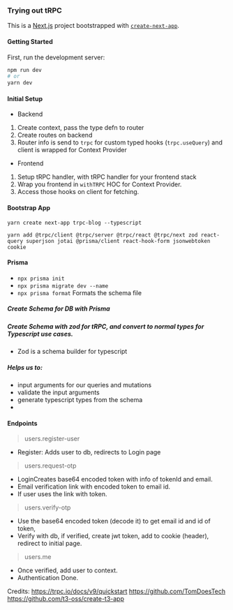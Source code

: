### Trying out tRPC

This is a [Next.js](https://nextjs.org/) project bootstrapped with [`create-next-app`](https://github.com/vercel/next.js/tree/canary/packages/create-next-app).

#### Getting Started

First, run the development server:

```bash
npm run dev
# or
yarn dev
```

#### Initial Setup

- Backend

1. Create context, pass the type defn to router
2. Create routes on backend
3. Router info is send to `trpc` for custom typed hooks (`trpc.useQuery`) and client is wrapped for Context Provider

- Frontend

1. Setup tRPC handler, with tRPC handler for your frontend stack
2. Wrap you frontend in `withTRPC` HOC for Context Provider.
3. Access those hooks on client for fetching. 

<!--  -->

#### Bootstrap App
`yarn create next-app trpc-blog --typescript`

`yarn add @trpc/client @trpc/server @trpc/react @trpc/next zod react-query superjson jotai @prisma/client react-hook-form jsonwebtoken cookie`
#### Prisma

- `npx prisma init`
- `npx prisma migrate dev --name`
- `npx prisma format` Formats the schema file

##### Create Schema for DB with Prisma

##### Create Schema with zod for tRPC, and convert to normal types for Typescript use cases.

- Zod is a schema builder for typescript

##### Helps us to:

- input arguments for our queries and mutations
- validate the input arguments
- generate typescript types from the schema
-

#### Endpoints

> users.register-user

- Register: Adds user to db, redirects to Login page

> users.request-otp

- LoginCreates base64 encoded token with info of tokenId and email.
- Email verification link with encoded token to email id.
- If user uses the link with token.

> users.verify-otp

- Use the base64 encoded token (decode it) to get email id and id of token,
- Verify with db, if verified, create jwt token, add to cookie (header), redirect to initial page.

> users.me

- Once verified, add user to context.
- Authentication Done.

Credits: 
https://trpc.io/docs/v9/quickstart
https://github.com/TomDoesTech
https://github.com/t3-oss/create-t3-app

